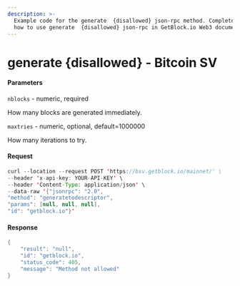 ```yaml
---
description: >-
  Example code for the generate  {disallowed} json-rpc method. Сomplete guide on
  how to use generate  {disallowed} json-rpc in GetBlock.io Web3 documentation.
---
```


# generate {disallowed} - Bitcoin SV

#### Parameters

`nblocks` - numeric, required

How many blocks are generated immediately.

`maxtries` - numeric, optional, default=1000000

How many iterations to try.

#### Request

```java
curl --location --request POST 'https://bsv.getblock.io/mainnet/' \ 
--header 'x-api-key: YOUR-API-KEY' \ 
--header 'Content-Type: application/json' \ 
--data-raw '{"jsonrpc": "2.0",
"method": "generatetodescriptor",
"params": [null, null, null],
"id": "getblock.io"}'
```

#### Response

```java
{
    "result": "null",
    "id": "getblock.io",
    "status_code": 405,
    "message": "Method not allowed"
}
```
